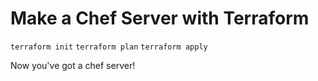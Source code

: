 # Make a Chef Server with Terraform

`terraform init`
`terraform plan`
`terraform apply`

Now you've got a chef server!